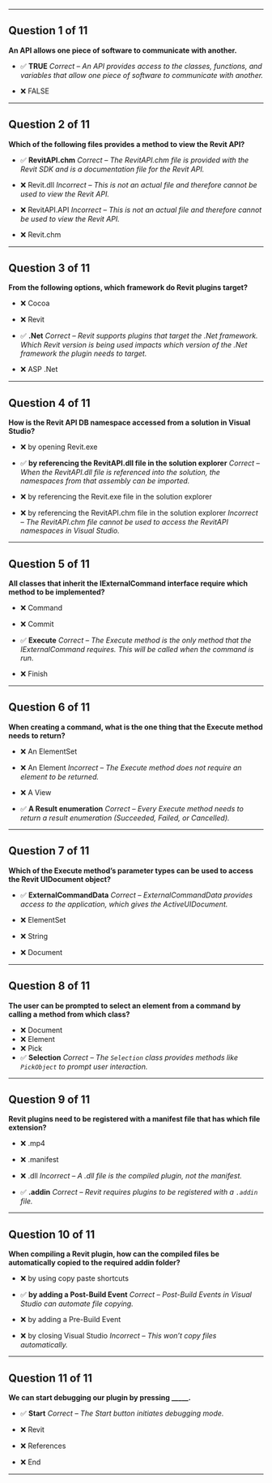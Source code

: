 
---

## Question 1 of 11

**An API allows one piece of software to communicate with another.**

* ✅ **TRUE**
  *Correct – An API provides access to the classes, functions, and variables that allow one piece of software to communicate with another.*

* ❌ FALSE

---

## Question 2 of 11

**Which of the following files provides a method to view the Revit API?**

* ✅ **RevitAPI.chm**
  *Correct – The RevitAPI.chm file is provided with the Revit SDK and is a documentation file for the Revit API.*

* ❌ Revit.dll
  *Incorrect – This is not an actual file and therefore cannot be used to view the Revit API.*

* ❌ RevitAPI.API
  *Incorrect – This is not an actual file and therefore cannot be used to view the Revit API.*

* ❌ Revit.chm

---

## Question 3 of 11

**From the following options, which framework do Revit plugins target?**

* ❌ Cocoa

* ❌ Revit

* ✅ **.Net**
  *Correct – Revit supports plugins that target the .Net framework. Which Revit version is being used impacts which version of the .Net framework the plugin needs to target.*

* ❌ ASP .Net

---

## Question 4 of 11

**How is the Revit API DB namespace accessed from a solution in Visual Studio?**

* ❌ by opening Revit.exe

* ✅ **by referencing the RevitAPI.dll file in the solution explorer**
  *Correct – When the RevitAPI.dll file is referenced into the solution, the namespaces from that assembly can be imported.*

* ❌ by referencing the Revit.exe file in the solution explorer

* ❌ by referencing the RevitAPI.chm file in the solution explorer
  *Incorrect – The RevitAPI.chm file cannot be used to access the RevitAPI namespaces in Visual Studio.*

---

## Question 5 of 11

**All classes that inherit the IExternalCommand interface require which method to be implemented?**

* ❌ Command

* ❌ Commit

* ✅ **Execute**
  *Correct – The Execute method is the only method that the IExternalCommand requires. This will be called when the command is run.*

* ❌ Finish

---

## Question 6 of 11

**When creating a command, what is the one thing that the Execute method needs to return?**

* ❌ An ElementSet

* ❌ An Element
  *Incorrect – The Execute method does not require an element to be returned.*

* ❌ A View

* ✅ **A Result enumeration**
  *Correct – Every Execute method needs to return a result enumeration (Succeeded, Failed, or Cancelled).*

---

## Question 7 of 11

**Which of the Execute method’s parameter types can be used to access the Revit UIDocument object?**

* ✅ **ExternalCommandData**
  *Correct – ExternalCommandData provides access to the application, which gives the ActiveUIDocument.*

* ❌ ElementSet

* ❌ String

* ❌ Document

---

## Question 8 of 11

**The user can be prompted to select an element from a command by calling a method from which class?**

* ❌ Document
* ❌ Element
* ❌ Pick
* ✅ **Selection**
  *Correct – The `Selection` class provides methods like `PickObject` to prompt user interaction.*

---

## Question 9 of 11

**Revit plugins need to be registered with a manifest file that has which file extension?**

* ❌ .mp4

* ❌ .manifest

* ❌ .dll
  *Incorrect – A .dll file is the compiled plugin, not the manifest.*

* ✅ **.addin**
  *Correct – Revit requires plugins to be registered with a `.addin` file.*

---

## Question 10 of 11

**When compiling a Revit plugin, how can the compiled files be automatically copied to the required addin folder?**

* ❌ by using copy paste shortcuts

* ✅ **by adding a Post-Build Event**
  *Correct – Post-Build Events in Visual Studio can automate file copying.*

* ❌ by adding a Pre-Build Event

* ❌ by closing Visual Studio
  *Incorrect – This won’t copy files automatically.*

---

## Question 11 of 11

**We can start debugging our plugin by pressing \_\_\_\_\_.**

* ✅ **Start**
  *Correct – The Start button initiates debugging mode.*

* ❌ Revit

* ❌ References

* ❌ End

---
